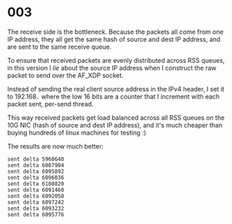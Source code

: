 # 003

The receive side is the bottleneck. Because the packets all come from one IP address, they all get the same hash of source and dest IP address, and are sent to the same receive queue.

To ensure that received packets are evenly distributed across RSS queues, in this version I _lie_ about the source IP address when I construct the raw packet to send over the AF_XDP socket.

Instead of sending the real client source address in the IPv4 header, I set it to 192.168.*.* where the low 16 bits are a counter that I increment with each packet sent, per-send thread.

This way received packets get load balanced across all RSS queues on the 10G NIC (hash of source and dest IP address), and it's much cheaper than buying hundreds of linux machines for testing :)

The results are now much better:

```
sent delta 5960640
sent delta 6087904
sent delta 6095892
sent delta 6096036
sent delta 6108820
sent delta 6091460
sent delta 6092058
sent delta 6097242
sent delta 6093232
sent delta 6095776
```
